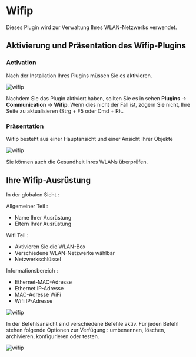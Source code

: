 # Wifip
Dieses Plugin wird zur Verwaltung Ihres WLAN-Netzwerks verwendet.

## Aktivierung und Präsentation des Wifip-Plugins
### Activation
Nach der Installation Ihres Plugins müssen Sie es aktivieren.

![wifip](/images/activation.png)

Nachdem Sie das Plugin aktiviert haben, sollten Sie es in sehen  **Plugins** → **Communication** → **Wifip**. Wenn dies nicht der Fall ist, zögern Sie nicht, Ihre Seite zu aktualisieren (Strg + F5 oder Cmd + R)..

### Präsentation

Wifip besteht aus einer Hauptansicht und einer Ansicht Ihrer Objekte

![wifip](/images/bases.png)

Sie können auch die Gesundheit Ihres WLANs überprüfen.

## Ihre Wifip-Ausrüstung

In der globalen Sicht :

Allgemeiner Teil :

* Name Ihrer Ausrüstung
* Eltern Ihrer Ausrüstung

Wifi Teil :

* Aktivieren Sie die WLAN-Box
* Verschiedene WLAN-Netzwerke wählbar
* Netzwerkschlüssel

Informationsbereich :

* Ethernet-MAC-Adresse
* Ethernet IP-Adresse
* MAC-Adresse WiFi
* Wifi IP-Adresse

![wifip](/images/equipement.png)

In der Befehlsansicht sind verschiedene Befehle aktiv. Für jeden Befehl stehen folgende Optionen zur Verfügung : umbenennen, löschen, archivieren, konfigurieren oder testen.

![wifip](/images/commande.png)